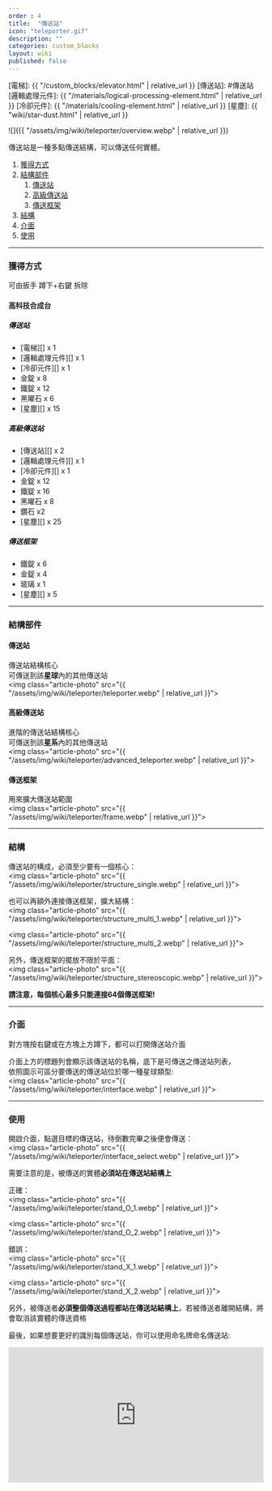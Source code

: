 ```yaml
---
order : 4
title:  "傳送站"
icon: "teleporter.gif"
description: ""
categories: custom_blocks
layout: wiki
published: false
---
```


[電梯]: {{ "/custom_blocks/elevator.html" | relative_url }}
[傳送站]: #傳送站
[邏輯處理元件]: {{ "/materials/logical-processing-element.html" | relative_url }}
[冷卻元件]: {{ "/materials/cooling-element.html" | relative_url }}
[星塵]: {{ "wiki/star-dust.html" | relative_url }}

![]({{ "/assets/img/wiki/teleporter/overview.webp" | relative_url }})

傳送站是一種多點傳送結構，可以傳送任何實體。

<div class="article-content">
<ol>
    <li><a href="#獲得方式">獲得方式</a></li>
    <li><a href="#結構部件">結構部件</a>
        <ol>
            <li><a href="#傳送站">傳送站</a></li>
            <li><a href="#高級傳送站">高級傳送站</a></li>
            <li><a href="#傳送框架">傳送框架</a></li>
        </ol>
    </li>
    <li><a href="#結構">結構</a></li>
    <li><a href="#介面">介面</a></li>
    <li><a href="#使用">使用</a></li>
</ol>
</div>

---

<a name="獲得方式"></a>

### 獲得方式

可由扳手 蹲下+右鍵 拆除


#### 高科技合成台

##### 傳送站

- [電梯][] x 1  
- [邏輯處理元件][] x 1  
- [冷卻元件][] x 1  
- 金錠 x 8  
- 鐵錠 x 12  
- 黑曜石 x 6  
- [星塵][] x 15


##### 高級傳送站

- [傳送站][] x 2  
- [邏輯處理元件][] x 1  
- [冷卻元件][] x 1  
- 金錠 x 12  
- 鐵錠 x 16  
- 黑曜石 x 8  
- 鑽石 x2  
- [星塵][] x 25


##### 傳送框架

- 鐵錠 x 6  
- 金錠 x 4  
- 玻璃 x 1  
- [星塵][] x 5
<hr>
<a name="結構部件"></a>

### 結構部件

<a name="傳送站"></a>

#### 傳送站

傳送站結構核心  
可傳送到該<b>星球</b>內的其他傳送站  
<img class="article-photo" src="{{ "/assets/img/wiki/teleporter/teleporter.webp" | relative_url }}">

<a name="高級傳送站"></a>

#### 高級傳送站

進階的傳送站結構核心  
可傳送到該<b>星系</b>內的其他傳送站  
<img class="article-photo" src="{{ "/assets/img/wiki/teleporter/advanced_teleporter.webp" | relative_url }}">

<a name="傳送框架"></a>

#### 傳送框架

用來擴大傳送站範圍  
<img class="article-photo" src="{{ "/assets/img/wiki/teleporter/frame.webp" | relative_url }}">
<hr>
<a name="結構"></a>

### 結構

傳送站的構成，必須至少要有一個核心：  
<img class="article-photo" src="{{ "/assets/img/wiki/teleporter/structure_single.webp" | relative_url }}">

也可以再額外連接傳送框架，擴大結構：  
<img class="article-photo" src="{{ "/assets/img/wiki/teleporter/structure_multi_1.webp" | relative_url }}">

<img class="article-photo" src="{{ "/assets/img/wiki/teleporter/structure_multi_2.webp" | relative_url }}">

另外，傳送框架的擺放不限於平面：  
<img class="article-photo" src="{{ "/assets/img/wiki/teleporter/structure_stereoscopic.webp" | relative_url }}">

__請注意，每個核心最多只能連接64個傳送框架!__
<hr>
<a name="介面"></a>

### 介面

對方塊按右鍵或在方塊上方蹲下，都可以打開傳送站介面

介面上方的標題列會顯示該傳送站的名稱，底下是可傳送之傳送站列表，  
依照圖示可區分要傳送的傳送站位於哪一種星球類型:  
<img class="article-photo" src="{{ "/assets/img/wiki/teleporter/interface.webp" | relative_url }}">
<hr>
<a name="使用"></a>

### 使用

開啟介面，點選目標的傳送站，待倒數完畢之後便會傳送：  
<img class="article-photo" src="{{ "/assets/img/wiki/teleporter/interface_select.webp" | relative_url }}">

需要注意的是，被傳送的實體<b>必須站在傳送站結構上</b>

正確：  
<img class="article-photo" src="{{ "/assets/img/wiki/teleporter/stand_O_1.webp" | relative_url }}">

<img class="article-photo" src="{{ "/assets/img/wiki/teleporter/stand_O_2.webp" | relative_url }}">

錯誤：  
<img class="article-photo" src="{{ "/assets/img/wiki/teleporter/stand_X_1.webp" | relative_url }}">

<img class="article-photo" src="{{ "/assets/img/wiki/teleporter/stand_X_2.webp" | relative_url }}">

另外，被傳送者<b>必須整個傳送過程都站在傳送站結構上</b>，若被傳送者離開結構，將會取消該實體的傳送資格

最後，如果想要更好的識別每個傳送站，你可以使用命名牌命名傳送站:  
<div style="width:100%;height:0px;position:relative;padding-bottom:52.927%;"><iframe src="https://streamable.com/s/78e4k/jtyolf?autoplay=1&muted=1" frameborder="0" width="100%" height="100%" allowfullscreen style="width:100%;height:100%;position:absolute;left:0px;top:0px;overflow:hidden;"></iframe></div>

